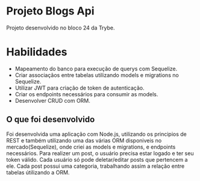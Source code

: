 # Projeto Blogs Api
Projeto desenvolvido no bloco 24 da Trybe.

# Habilidades
- Mapeamento do banco para execução de querys com Sequelize.
- Criar associaçãos entre tabelas utilizando models e migrations no Sequelize.
- Utilizar JWT para criação de token de autenticação.
- Criar os endpoints necessários para consumir as models.
- Desenvolver CRUD com ORM.

## O que foi desenvolvido
  Foi desenvolvida uma aplicação com Node.js, utilizando os principios de REST e também utilizando uma das várias ORM disponiveis no mercado(Sequelize), onde criei as models e migrations, e endpoints necessários.
  Para realizer um post, o usuário precisa estar logado e ter seu token válido.
  Cada usuário só pode deletar/editar posts que pertencem a ele.
  Cada post possui uma categoria, trabalhando assim a relação entre tabelas útilizando a ORM.
